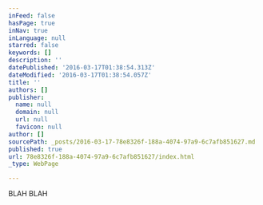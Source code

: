```yaml
---
inFeed: false
hasPage: true
inNav: true
inLanguage: null
starred: false
keywords: []
description: ''
datePublished: '2016-03-17T01:38:54.313Z'
dateModified: '2016-03-17T01:38:54.057Z'
title: ''
authors: []
publisher:
  name: null
  domain: null
  url: null
  favicon: null
author: []
sourcePath: _posts/2016-03-17-78e8326f-188a-4074-97a9-6c7afb851627.md
published: true
url: 78e8326f-188a-4074-97a9-6c7afb851627/index.html
_type: WebPage

---
```

BLAH BLAH
